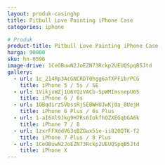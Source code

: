 ```yaml
---
layout: produk-casinghp
title: Pitbull Love Painting iPhone Case
categories: iphone

# Produk
product-title: Pitbull Love Painting iPhone Case
harga: 90000
sku: hn-0596
image-drive: 1CeOBuwN2JoEZN73Rckp2UEUQSpqB5Jtd
gallery:
  - url: 1c_214Rp3AcGNCRDT0hgg6afXPFibrPCG
    title: iPhone 5 / 5s / SE
  - url: 1VikjxWZj1U6YQzVACb-SpWMImsnepU65
    title: iPhone 6 / 6s
  - url: 1OBqdirzSVbssRjSEBWHUJwKj0a_8UejH
    title: iPhone 6 Plus / 6s Plus
  - url: 1-aI6Xl9Jkg9H7Rs6IokfhOZXEGqbGA6k
    title: iPhone 7 / 8
  - url: 1zxrFFXddV63oBZGwx5ie-ii820QTK-f2
    title: iPhone 7 Plus / 8 Plus
  - url: 1CeOBuwN2JoEZN73Rckp2UEUQSpqB5Jtd
    title: iPhone X
---
```

